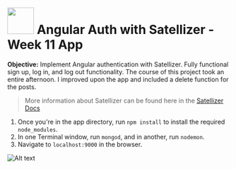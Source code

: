 # <img src="https://cloud.githubusercontent.com/assets/7833470/10899314/63829980-8188-11e5-8cdd-4ded5bcb6e36.png" height="60"> Angular Auth with Satellizer - Week 11 App

**Objective:** Implement Angular authentication with Satellizer. Fully functional sign up, log in, and log out functionality. The course of this project took an entire afternoon. I improved upon the app and included a delete function for the posts.


>More information about Satellizer can be found here in the <a href="https://github.com/sahat/satellizer#authloginuser-options" target="_blank">Satellizer Docs</a>


1. Once you're in the app directory, run `npm install` to install the required `node_modules`.
2. In one Terminal window, run `mongod`, and in another, run `nodemon`.
3. Navigate to `localhost:9000` in the browser. 


![Alt text](http://i.imgur.com/ntevkpL.png)
